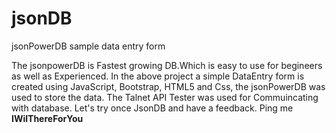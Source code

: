 # jsonDB
jsonPowerDB sample data entry form


The jsonpowerDB is Fastest growing DB.Which is easy to use for begineers as well as Experienced.
In the above project a simple DataEntry form is created using JavaScript, Bootstrap, HTML5 and Css, the jsonPowerDB was used to store the data.
The Talnet API Tester was used for Commuincating with database.
Let's try once JsonDB and have a feedback.
Ping me **IWilThereForYou**
